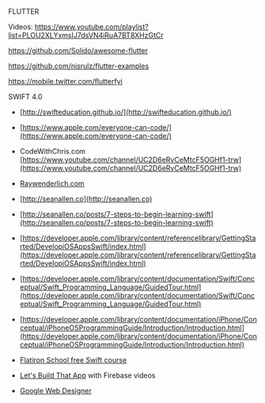FLUTTER

Videos: https://www.youtube.com/playlist?list=PLOU2XLYxmsIJ7dsVN4iRuA7BT8XHzGtCr

https://github.com/Solido/awesome-flutter

https://github.com/nisrulz/flutter-examples

https://mobile.twitter.com/flutterfyi



SWIFT 4.0

* [http://swifteducation.github.io/](http://swifteducation.github.io/)

* [https://www.apple.com/everyone-can-code/](https://www.apple.com/everyone-can-code/)

* CodeWithChris.com
[https://www.youtube.com/channel/UC2D6eRvCeMtcF5OGHf1-trw](https://www.youtube.com/channel/UC2D6eRvCeMtcF5OGHf1-trw)

* [Raywenderlich.com](https://www.raywenderlich.com)

* [http://seanallen.co](http://seanallen.co)

* [http://seanallen.co/posts/7-steps-to-begin-learning-swift](http://seanallen.co/posts/7-steps-to-begin-learning-swift)

* [https://developer.apple.com/library/content/referencelibrary/GettingStarted/DevelopiOSAppsSwift/index.html](https://developer.apple.com/library/content/referencelibrary/GettingStarted/DevelopiOSAppsSwift/index.html)

* [https://developer.apple.com/library/content/documentation/Swift/Conceptual/Swift_Programming_Language/GuidedTour.html](https://developer.apple.com/library/content/documentation/Swift/Conceptual/Swift_Programming_Language/GuidedTour.html)

* [https://developer.apple.com/library/content/documentation/iPhone/Conceptual/iPhoneOSProgrammingGuide/Introduction/Introduction.html](https://developer.apple.com/library/content/documentation/iPhone/Conceptual/iPhoneOSProgrammingGuide/Introduction/Introduction.html)

* [Flatiron School free Swift course](https://flatironschool.com/programs/online-swift-free-course/)

* [Let's Build That App](https://www.youtube.com/channel/UCuP2vJ6kRutQBfRmdcI92mA) with Firebase videos

* [Google Web Designer](https://www.google.com/webdesigner/)
